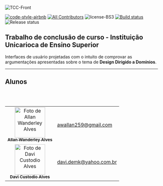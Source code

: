 ![TCC-Front](https://i.imgur.com/6t9hIld.png)

[![code-style-airbnb](https://badgen.net/badge/codestyle/airbnb/ff5a5f.svg?icon=airbnb&color=green)](https://github.com/airbnb/javascript)
[![All Contributors](https://img.shields.io/badge/all_contributors-2-blue.svg?style=flat-square)](#contributors)
![license-BS3](https://img.shields.io/badge/license-BSD%203-green)
[![Build status](https://dev.azure.com/allanalves23/allanalves23/_apis/build/status/TCC-FRONT)](https://dev.azure.com/allanalves23/allanalves23/_build/latest?definitionId=2)
![Release status](https://vsrm.dev.azure.com/allanalves23/_apis/public/Release/badge/0a28a34f-5627-4ece-820c-b2d86e27cb5d/2/2)

## Trabalho de conclusão de curso - Instituição Unicarioca de Ensino Superior

Interfaces de usuário projetadas com o intuito de comprovar as argumentações apresentadas sobre o tema de **Design Dirigido a Domínios**.

___

## Alunos

<table>
  <tr>
    <td align="center">
      <a href="http://allanalves23.com">
         <img
              src="https://avatars0.githubusercontent.com/u/27220715?v=4" width="100px;"
              alt="Foto de Allan Wanderley Alves"
         />
         <br />
         <sub>
            <b>Allan Wanderley Alves</b>
         </sub>
      </a>
      <br />
</td>
<td>
  <a href="mailto://awallan259@gmail.com">awallan259@gmail.com</a>
</td>
</tr>
<br/>
<tr>
    <td align="center">
      <a href="https://github.com/allanalves23/tcc-front">
         <img
              src="https://i.imgur.com/432wrXE.png" width="100px;"
              alt="Foto de Davi Custodio Alves"
         />
         <br />
         <sub>
            <b>Davi Custodio Alves</b>
         </sub>
      </a>
      <br />
</td>
<td>
  <a href="mailto://davi.demk@yahoo.com.br">davi.demk@yahoo.com.br</a>
</td>
</tr>
<br/>
</table>
